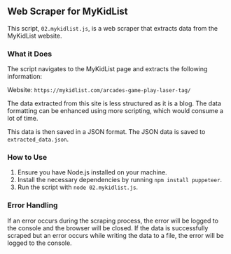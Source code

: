 ## Web Scraper for MyKidList

This script, `02.mykidlist.js`, is a web scraper that extracts data from the MyKidList website. 

### What it Does
The script navigates to the MyKidList page and extracts the following information:

Website: `https://mykidlist.com/arcades-game-play-laser-tag/`

The data extracted from this site is less structured as it is a blog. The data formatting can be enhanced using more scripting, which would consume a lot of time.

This data is then saved in a JSON format. The JSON data is saved to `extracted_data.json`.

### How to Use

1. Ensure you have Node.js installed on your machine.
2. Install the necessary dependencies by running `npm install puppeteer`.
3. Run the script with `node 02.mykidlist.js`.

### Error Handling

If an error occurs during the scraping process, the error will be logged to the console and the browser will be closed. If the data is successfully scraped but an error occurs while writing the data to a file, the error will be logged to the console.
